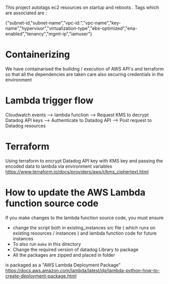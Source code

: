 
This project autotags ec2 resources on startup and reboots . Tags which are associated are : <br />

 {"subnet-id,"subnet-name","vpc-id:","vpc-name","key-name","hypervisor","virtualization-type","ebs-optimized","ena-enabled","tenancy","mgmt-ip","iamuser"} 

 # Containerizing 

 We have containarised the builidng / execution of AWS API's and terraform so that all the dependencies are taken care also securing credentials in the environment  
 
# Lambda trigger flow
Cloudwatch events --> lambda function --> Request KMS to decrypt Datadog API keys --> Authenticate to Datadog API --> Post request to Datadog resources

# Terraform
Using terraform to encrypt Datadog API key with KMS key and passing the encoded data to lambda via environment variables 
https://www.terraform.io/docs/providers/aws/r/kms_ciphertext.html

# How to update the AWS Lambda function source code
If you make changes to the lambda function source code, you must
ensure
- change the script both in existing_instances src file ( which runs on existing resources / instances ) and lambda function code for future instances 
- To also run `make` in this directory
- Change the required version of datadog Library to package 
- All the packages are zipped and placed in folder

is packaged as a "AWS Lambda Deployment Package" <br />
https://docs.aws.amazon.com/lambda/latest/dg/lambda-python-how-to-create-deployment-package.html
